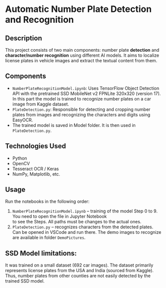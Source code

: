 # Automatic Number Plate Detection and Recognition

## Description
This project consists of two main components: number plate **detection** and **character/number recognition** using different AI models. It aims to localize license plates in vehicle images and extract the textual content from them.

## Components
- `NumberPlateRecognitionModel.ipynb`: Uses TensorFlow Object Detection API with the pretrained SSD MobileNet v2 FPNLite 320x320 (version 17). In this part the model is trained to recognize number plates on a car image from Kaggle dataset.
- `PlateDetection.py`: Responsible for detecting and cropping number plates from images and recognizing the characters and digits using EasyOCR.
- The trained model is saved in Model folder. It is then used in `PlateDetection.py`.


## Technologies Used
- Python
- OpenCV
- Tesseract OCR / Keras
- NumPy, Matplotlib, etc.

## Usage
Run the notebooks in the following order:

1. `NumberPlateRecognitionModel.ipynb` – training of the model Step 0 to 9. You need to open the file in Jupyter Notebook   
    to see the Steps. All paths must be changes to the actual ones.
2.  `PlateDetection.py` – recognizes characters from the detected plates. Can be opened in VSCode and run there. The demo 
    images to recognize are available in folder `DemoPictures`.

## SSD Model limitations:
It was trained on a small dataset (692 car images).
The dataset primarily represents license plates from the USA and India (sourced from Kaggle).
Thus, number plates from other counties are not easily detected by the trained SSD model.
